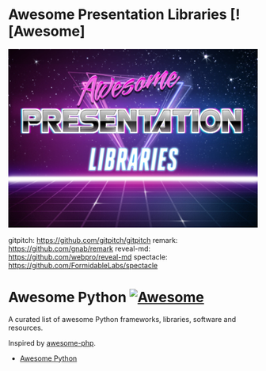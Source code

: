# Awesome Presentation Libraries [![Awesome]
![](PhotoFunia-1509223346.jpg)

gitpitch:  https://github.com/gitpitch/gitpitch
remark:  https://github.com/gnab/remark
reveal-md:  https://github.com/webpro/reveal-md
spectacle:  https://github.com/FormidableLabs/spectacle
   
# Awesome Python [![Awesome](https://cdn.rawgit.com/sindresorhus/awesome/d7305f38d29fed78fa85652e3a63e154dd8e8829/media/badge.svg)](https://github.com/sindresorhus/awesome)

A curated list of awesome Python frameworks, libraries, software and resources.

Inspired by [awesome-php](https://github.com/ziadoz/awesome-php).

- [Awesome Python](#awesome-python)
